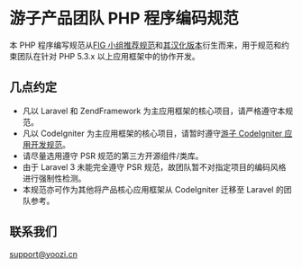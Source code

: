 # 游子产品团队 PHP 程序编码规范

本 PHP 程序编写规范从[FIG 小组推荐规范](https://github.com/php-fig/fig-standards)和[其汉化版本](https://github.com/hfcorriez/fig-standards)衍生而来，用于规范和约束团队在针对 PHP 5.3.x 以上应用框架中的协作开发。

## 几点约定

* 凡以 Laravel 和 ZendFramework 为主应用框架的核心项目，请严格遵守本规范。
* 凡以 CodeIgniter 为主应用框架的核心项目，请暂时遵守[游子 CodeIgniter 应用开发规范](https://github.com/yoozi/styleguide)。
* 请尽量选用遵守 PSR 规范的第三方开源组件/类库。
* 由于 Laravel 3 未能完全遵守 PSR 规范，故团队暂不对指定项目的编码风格进行强制性检测。
* 本规范亦可作为其他将产品核心应用框架从 CodeIgniter 迁移至 Laravel 的团队参考。

## 联系我们

support@yoozi.cn